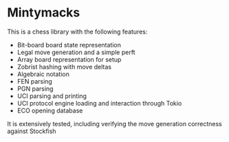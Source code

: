 # Mintymacks

This is a chess library with the following features:

- Bit-board board state representation
- Legal move generation and a simple perft
- Array board representation for setup
- Zobrist hashing with move deltas
- Algebraic notation
- FEN parsing
- PGN parsing
- UCI parsing and printing
- UCI protocol engine loading and interaction through Tokio
- ECO opening database

It is extensively tested, including verifying the move generation correctness against Stockfish